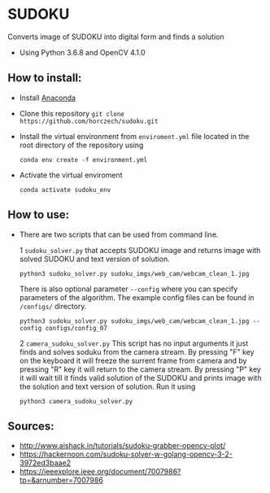 # SUDOKU 
Converts image of SUDOKU into digital form and finds a solution


 - Using Python 3.6.8 and OpenCV 4.1.0
 
 ## How to install:
  
   - Install  [Anaconda](https://www.anaconda.com/distribution/)
   
   - Clone this repository ```git clone https://github.com/horczech/sudoku.git```
   
   - Install the virtual environment from ```enviroment.yml``` file located in the root directory of the 
   repository using
    
     ```conda env create -f environment.yml``` 
   
   - Activate the virtual enviroment 
   
     ```conda activate sudoku_env```
  
 ## How to use:
  
   - There are two scripts that can be used from command line. 
   
     1  ```sudoku_solver.py``` that accepts SUDOKU image and returns image with solved SUDOKU and text version of 
   solution. 
   
        ```python3 sudoku_solver.py sudoku_imgs/web_cam/webcam_clean_1.jpg``` 
   
     There is also optional parameter ```--config``` where you can specify parameters of the algorithm. The example config files can be found 
   in ```/configs/``` directory. 
   
     ```python3 sudoku_solver.py sudoku_imgs/web_cam/webcam_clean_1.jpg --config configs/config_07```
     
     2 ```camera_sudoku_solver.py``` This script has no input arguments it just finds and solves soduku from the 
     camera stream. By pressing "F" key on the keyboard it will freeze the surrent frame from camera and by pressing 
     "R" key it will return to the camera stream. By pressing "P" key it will wait till it finds valid solution of the 
     SUDOKU and prints image with the solution and text version of solution. Run it using 
     
     ```python3 camera_sudoku_solver.py ```



 ## Sources:
  - http://www.aishack.in/tutorials/sudoku-grabber-opencv-plot/
  - https://hackernoon.com/sudoku-solver-w-golang-opencv-3-2-3972ed3baae2
  - https://ieeexplore.ieee.org/document/7007986?tp=&arnumber=7007986
